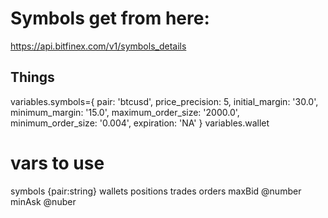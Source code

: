 # Symbols get from here:

https://api.bitfinex.com/v1/symbols_details

## Things

variables.symbols={ 
    pair: 'btcusd',
    price_precision: 5,
    initial_margin: '30.0',
    minimum_margin: '15.0',
    maximum_order_size: '2000.0',
    minimum_order_size: '0.004',
    expiration: 'NA' 
    }
variables.wallet

# vars to use
symbols {pair:string}
wallets
positions
trades
orders
maxBid @number
minAsk @nuber